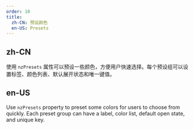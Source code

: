 ```yaml
---
order: 10
title:
  zh-CN: 预设颜色
  en-US: Presets
---
```


## zh-CN

使用 `nzPresets` 属性可以预设一些颜色，方便用户快速选择。每个预设组可以设置标签、颜色列表、默认展开状态和唯一键值。

## en-US

Use `nzPresets` property to preset some colors for users to choose from quickly. Each preset group can have a label, color list, default open state, and unique key.
